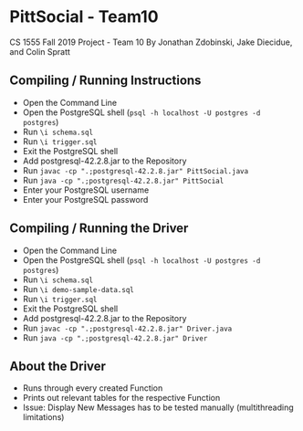# PittSocial - Team10
CS 1555 Fall 2019 Project - Team 10
By Jonathan Zdobinski, Jake Diecidue, and Colin Spratt

## Compiling / Running Instructions
 - Open the Command Line
 - Open the PostgreSQL shell (`psql -h localhost -U postgres -d postgres`)
 - Run `\i schema.sql`
 - Run `\i trigger.sql`
 - Exit the PostgreSQL shell
 - Add postgresql-42.2.8.jar to the Repository
 - Run `javac -cp ".;postgresql-42.2.8.jar" PittSocial.java`
 - Run `java -cp ".;postgresql-42.2.8.jar" PittSocial`
 - Enter your PostgreSQL username
 - Enter your PostgreSQL password

 ## Compiling / Running the Driver
 - Open the Command Line
 - Open the PostgreSQL shell (`psql -h localhost -U postgres -d postgres`)
 - Run `\i schema.sql`
 - Run `\i demo-sample-data.sql`
 - Run `\i trigger.sql`
 - Exit the PostgreSQL shell
 - Add postgresql-42.2.8.jar to the Repository
 - Run `javac -cp ".;postgresql-42.2.8.jar" Driver.java`
 - Run `java -cp ".;postgresql-42.2.8.jar" Driver`

## About the Driver
 - Runs through every created Function
 - Prints out relevant tables for the respective Function
 - Issue: Display New Messages has to be tested manually (multithreading limitations) 
